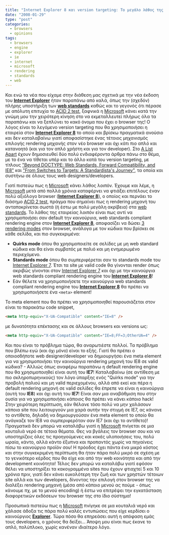 ```yaml
---
title: "Internet Explorer 8 και version targeting: Το μεγάλο λάθος της Microsoft"
date: "2008-01-29"
type: "post"
categories:
  - browsers
  - opinions
tags:
  - browsers
  - engine
  - explorer
  - ie
  - internet
  - microsoft
  - rendering
  - standards
  - web
---
```


Και ενώ τα νέα που είχαμε στην διάθεση μας σχετικά με την νέα έκδοση του [**Internet Explorer**](http://internetexplorer8.net/ "Internet Explorer 8") ήταν παραπάνω από καλά, όπως την (σχεδόν) πλήρης υποστήριξη των [**web standards**](http://www.w3.org/ "Web standards") καθώς και το γεγονός ότι πέρασε με απόλυτη επιτυχία το [ACID 2 test](http://blogs.msdn.com/ie/archive/2007/12/19/internet-explorer-8-and-acid2-a-milestone.aspx "IE8 passes Acid 2 test"), ξαφνικά η [Microsoft](http://www.microsoft.com/ "Microsoft site") κάνει κατά την γνώμη μου την χειρότερη κίνηση στο να εκμεταλλευτεί πλήρως όλα τα παραπάνω και να ξεπλύνει το κακό όνομα που έχει ο browser της! Ο λόγος είναι το λεγόμενο version targeting που θα χρησιμοποιήσει η εταιρεία στον [**Internet Explorer 8**](http://internetexplorer8.net/ "Internet Explorer 8") το οποίο και βρίσκω πραγματικά ανούσιο και δεν καταλαβαίνω γιατί αποφασίστηκε ένας τέτοιος μηχανισμός επιλογής rendering μηχανής στον νέο browser και όχι κάτι πιο απλό και κατανοητό (και για τον απλό χρήστη και για τον developer). Στο [A List Apart](http://alistapart.com/ "A List Apart blog") έχουν δημοσιευθεί δύο πολύ ενδιαφέροντα άρθρα πάνω στο θέμα, με το ένα να τίθεται υπέρ και το άλλο κατά του version targeting, με τίτλους ["Beyond DOCTYPE: Web Standards, Forward Compatibility, and IE8"](http://alistapart.com/articles/beyonddoctype "Beyond Doctype - A List Apart article") και ["From Switches to Targets: A Standardista's Journey"](http://alistapart.com/articles/fromswitchestotargets "From Switches to Targets - A List Apart article"), τα οποία και συστήνω σε όλους τους web designers/developers.

Γιατί πιστεύω πως η [Microsoft](http://www.microsoft.com/ "Microsoft site") κάνει λάθος λοιπόν. Έχουμε και λέμε, η [Microsoft](http://www.microsoft.com/ "Microsoft site") μετά από πολλά χρόνια καταφέρνει να φτιάξει επιτέλους έναν πολύ αξιόλογο browser ([**Internet Explorer 8**](http://internetexplorer8.net/ "Internet Explorer 8")), ο οποίος και περνάει το διάσημο [ACID 2 test](http://blogs.msdn.com/ie/archive/2007/12/19/internet-explorer-8-and-acid2-a-milestone.aspx "IE8 passes Acid 2 test"), πράγμα που σημαίνει πως η rendering μηχανή του ανταποκρίνεται σωστά (ή έστω με πολύ μεγάλη ακρίβεια) στα [web standards](http://www.w3.org/ "Web standards"). Το λάθος της εταιρείας λοιπόν είναι πως αντί να χρησιμοποιήσει σαν default την καινούργια, web standards compliant rendering engine στον [**Internet Explorer 8**](http://internetexplorer8.net/ "Internet Explorer 8"), αποφασίζει να δώσει [3 rendering modes](http://blogs.msdn.com/ie/archive/2008/01/21/compatibility-and-ie8.aspx "IE8 and its 3 rendering modes") στον browser, ανάλογα με τον κώδικα που βρίσκει σε κάθε σελίδα, και πιο συγκεκριμένα:

- **Quirks mode** όπου θα χρησιμοποιείτε σε σελίδες με μη web standard κώδικα και θα είναι συμβατός με παλιό και μη ενημερωμένο περιεχόμενο.
- **Standards mode** όπου θα συμπεριφέρεται σαν το standards mode του [Internet Explorer 7](http://www.microsoft.com/windows/products/winfamily/ie/ "Internet Explorer 7"). Έτσι τα site με valid code θα γίνονται render όπως ακριβώς γίνονται στον [Internet Explorer 7](http://www.microsoft.com/windows/products/winfamily/ie/ "Internet Explorer 7") και όχι με την καινούργια web standards compliant rendering engine του [**Internet Explorer 8**](http://internetexplorer8.net/ "Internet Explorer 8")!
- Εάν θέλετε να χρησιμοποιήσετε την καινούργια web standards compliant rendering engine του **[Internet Explorer 8](http://internetexplorer8.net/ "Internet Explorer 8")** θα πρέπει να χρησιμοποιήσετε ένα `<meta>` element!

To meta element που θα πρέπει να χρησιμοποιηθεί παρουσιάζεται στον είναι το παρακάτω code snippet,

```html
<meta http-equiv="X-UA-Compatible" content="IE=8" />
```

με δυνατότητα επέκτασης και σε άλλους browsers και versions ως:

```html
<meta http-equiv="X-UA-Compatible" content="IE=8;FF=3;OtherUA=4" />
```

Και που είναι το πρόβλημα τώρα, θα αναρωτιέστε πολλοί. Τα πρόβλημα που βλέπω εγώ (και όχι μόνο) είναι το εξής. Γιατί θα πρέπει ο οποιοσδήποτε web designer/developer να δημιουργήσει ένα meta element για να χρησιμοποιήσει την καινούργια rendering μηχανή του ΙΕ8 σε valid κώδικα? - Αλλιώς όπως αναφέρω παραπάνω η default rendering engine που θα χρησιμοποιηθεί είναι αυτή του **IE7**! Καταλαβαίνω (σε αντίθεση με πιο σκληροπυρηνικούς) τον λόγο ύπαρξης ενός "Quirks mode" για την προβολή παλιού και μη valid περιεχομένου, αλλά από εκεί και πέρα η default rendering μηχανή σε valid σελίδες θα έπρεπε να είναι η καινούργια (αυτή του **ΙΕ8**) και όχι αυτή του **ΙΕ7**! Είναι σαν μια αναβάθμιση που στην ουσία για να χρησιμοποιήσει κάποιος θα πρέπει να κάνει κάποιο hack! Στην χειρότερη περίπτωση, εάν θέλανε τόσο πολύ να μην χαλάσουν κάποια site που λειτουργούν μια χαρά αυτήν την στιγμή σε ΙΕ7, ας κάνανε το αντίθετο, δηλαδή να δημιουργούσαν ένα meta element το οποίο θα ανάγκαζε τον IE8 να συμπεριφερόταν σαν ΙΕ7 (και όχι το αντίθετο)! Πραγματικά δεν μπορώ να καταλάβω γιατί η [Microsoft](http://www.microsoft.com/ "Microsoft site") πνίγεται σε μια κουταλιά νερό σε τέτοια θέματα. Θες να βγάλεις τον browser σου και να υποστηρίζεις όλες τις προηγούμενες και κακές υλοποιήσεις του, πολύ ωραία, κάντο, αλλά κάντο έξυπνα και προπαντός χωρίς να πηγαίνεις πίσω το καινούργιο προϊόν σου! Η πρόοδος έχει πάντα ένα μικρό κόστος και στην συγκεκριμένη περίπτωση θα ήταν πάρα πολύ μικρό σε σχέση με το γενικότερο κέρδος που θα είχε και από την web κοινότητα και από την development κοινότητα! Τέλος δεν μπορώ να καταλάβω γιατί εφόσον θέλει να υποστηρίξει τα κακογραμμένα sites που έχουν φτιαχτεί 5 και 10 χρόνια πριν, γιατί δεν κάνει ευκολότερη την ζωή και των χρηστών τέτοιων site αλλά και των developers, δίνοντας την επιλογή στον browser της να διαλέξει rendering μηχανή (μέσα από κάποιο μενού ας πούμε - όπως κάνουμε πχ. με το μενού encoding) ή έστω να επιτρέψει την εγκατάσταση διαφορετικών εκδόσεων του browser της στο ίδιο σύστημα!

Προσωπικά πιστεύω πως η [Microsoft](http://www.microsoft.com/ "Microsoft site") πνίγηκε σε μια κουταλιά νερό και χάλασε άδοξα τις πάρα πολύ καλές εντυπώσεις που είχε κερδίσει ο καινούργιος [**Explorer**](http://internetexplorer8.net/ "Internet Explorer 8"). Τώρα πόσο θα επηρεάσει αυτή η απόφαση εμάς τους developers, ο χρόνος θα δείξει... Άποψη μου είναι πως έκανε το απλό, πολύπλοκο, χωρίς κανέναν ιδιαίτερο λόγο.
